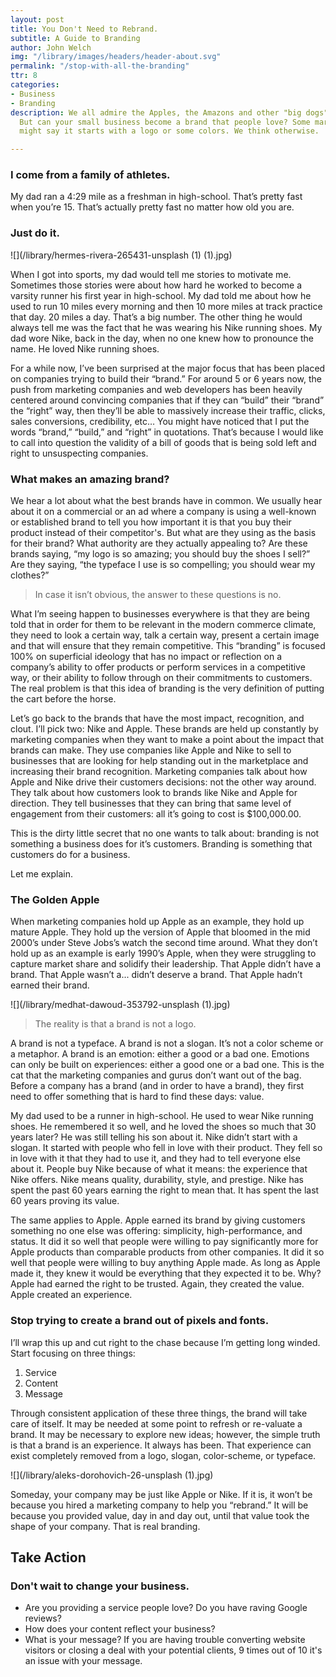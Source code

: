 ```yaml
---
layout: post
title: You Don't Need to Rebrand.
subtitle: A Guide to Branding
author: John Welch
img: "/library/images/headers/header-about.svg"
permalink: "/stop-with-all-the-branding"
ttr: 8
categories:
- Business
- Branding
description: We all admire the Apples, the Amazons and other "big dogs" of branding.
  But can your small business become a brand that people love? Some marketing agencies
  might say it starts with a logo or some colors. We think otherwise.

---
```

### I come from a family of athletes.

My dad ran a 4:29 mile as a freshman in high-school. That’s pretty fast when you’re 15. That’s actually pretty fast no matter how old you are.

### Just do it.

![](/library/hermes-rivera-265431-unsplash (1) (1).jpg)

When I got into sports, my dad would tell me stories to motivate me. Sometimes those stories were about how hard he worked to become a varsity runner his first year in high-school. My dad told me about how he used to run 10 miles every morning and then 10 more miles at track practice that day. 20 miles a day. That’s a big number. The other thing he would always tell me was the fact that he was wearing his Nike running shoes. My dad wore Nike, back in the day, when no one knew how to pronounce the name. He loved Nike running shoes.

For a while now, I’ve been surprised at the major focus that has been placed on companies trying to build their “brand.” For around 5 or 6 years now, the push from marketing companies and web developers has been heavily centered around convincing companies that if they can “build” their “brand” the “right” way, then they’ll be able to massively increase their traffic, clicks, sales conversions, credibility, etc…
You might have noticed that I put the words “brand,” “build,” and “right” in quotations. That’s because I would like to call into question the validity of a bill of goods that is being sold left and right to unsuspecting companies.

### What makes an amazing brand?

We hear a lot about what the best brands have in common. We usually hear about it on a commercial or an ad where a company is using a well-known or established brand to tell you how important it is that you buy their product instead of their competitor's. But what are they using as the basis for their brand? What authority are they actually appealing to? Are these brands saying, “my logo is so amazing; you should buy the shoes I sell?” Are they saying, “the typeface I use is so compelling; you should wear my clothes?”

> In case it isn’t obvious, the answer to these questions is no.

What I’m seeing happen to businesses everywhere is that they are being told that in order for them to be relevant in the modern commerce climate, they need to look a certain way, talk a certain way, present a certain image and that will ensure that they remain competitive. This “branding” is focused 100% on superficial ideology that has no impact or reflection on a company’s ability to offer products or perform services in a competitive way, or their ability to follow through on their commitments to customers. The real problem is that this idea of branding is the very definition of putting the cart before the horse.

Let’s go back to the brands that have the most impact, recognition, and clout. I’ll pick two: Nike and Apple. These brands are held up constantly by marketing companies when they want to make a point about the impact that brands can make. They use companies like Apple and Nike to sell to businesses that are looking for help standing out in the marketplace and increasing their brand recognition. Marketing companies talk about how Apple and Nike drive their customers decisions: not the other way around. They talk about how customers look to brands like Nike and Apple for direction. They tell businesses that they can bring that same level of engagement from their customers: all it’s going to cost is $100,000.00.

This is the dirty little secret that no one wants to talk about: branding is not something a business does for it’s customers. Branding is something that customers do for a business.

Let me explain.

### The Golden Apple

When marketing companies hold up Apple as an example, they hold up mature Apple. They hold up the version of Apple that bloomed in the mid 2000’s under Steve Jobs’s watch the second time around. What they don’t hold up as an example is early 1990’s Apple, when they were struggling to capture market share and solidify their leadership. That Apple didn’t have a brand. That Apple wasn’t a... didn’t deserve a brand. That Apple hadn’t earned their brand.

![](/library/medhat-dawoud-353792-unsplash (1).jpg)

> The reality is that a brand is not a logo.

A brand is not a typeface. A brand is not a slogan. It’s not a color scheme or a metaphor. A brand is an emotion: either a good or a bad one. Emotions can only be built on experiences: either a good one or a bad one. This is the cat that the marketing companies and gurus don’t want out of the bag. Before a company has a brand (and in order to have a brand), they first need to offer something that is hard to find these days: value.

My dad used to be a runner in high-school. He used to wear Nike running shoes. He remembered it so well, and he loved the shoes so much that 30 years later? He was still telling his son about it. Nike didn’t start with a slogan. It started with people who fell in love with their product. They fell so in love with it that they had to use it, and they had to tell everyone else about it. People buy Nike because of what it means: the experience that Nike offers. Nike means quality, durability, style, and prestige. Nike has spent the past 60 years earning the right to mean that. It has spent the last 60 years proving its value.

The same applies to Apple. Apple earned its brand by giving customers something no one else was offering: simplicity, high-performance, and status. It did it so well that people were willing to pay significantly more for Apple products than comparable products from other companies. It did it so well that people were willing to buy anything Apple made. As long as Apple made it, they knew it would be everything that they expected it to be. Why? Apple had earned the right to be trusted. Again, they created the value. Apple created an experience.

### Stop trying to create a brand out of pixels and fonts.

I’ll wrap this up and cut right to the chase because I’m getting long winded.  Start focusing on three things:

1. Service
2. Content
3. Message

Through consistent application of these three things, the brand will take care of itself. It may be needed at some point to refresh or re-valuate a brand. It may be necessary to explore new ideas; however, the simple truth is that a brand is an experience. It always has been. That experience can exist completely removed from a logo, slogan, color-scheme, or typeface.

![](/library/aleks-dorohovich-26-unsplash (1).jpg)

Someday, your company may be just like Apple or Nike. If it is, it won’t be because you hired a marketing company to help you “rebrand.” It will be because you provided value, day in and day out, until that value took the shape of your company. That is real branding.

## Take Action

### Don't wait to change your business.

* Are you providing a service people love? Do you have raving Google reviews?
* How does your content reflect your business?
* What is your message? If you are having trouble converting website visitors or closing a deal with your potential clients, 9 times out of 10 it's an issue with your message.